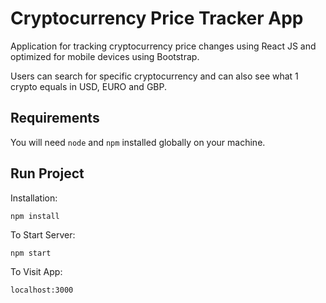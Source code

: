# Cryptocurrency Price Tracker App

Application for tracking cryptocurrency price changes using React JS and optimized for mobile devices using Bootstrap.

Users can search for specific cryptocurrency and can also see what 1 crypto equals in USD, EURO and GBP.

## Requirements

You will need `node` and `npm` installed globally on your machine.

## Run Project

Installation:

`npm install`

To Start Server:

`npm start`

To Visit App:

`localhost:3000`


